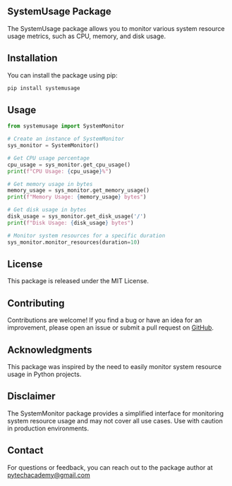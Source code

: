 ## SystemUsage Package

The SystemUsage package allows you to monitor various system resource usage metrics, such as CPU, memory, and disk usage.

## Installation

You can install the package using pip:

```bash
pip install systemusage
```

## Usage

```python
from systemusage import SystemMonitor

# Create an instance of SystemMonitor
sys_monitor = SystemMonitor()

# Get CPU usage percentage
cpu_usage = sys_monitor.get_cpu_usage()
print(f"CPU Usage: {cpu_usage}%")

# Get memory usage in bytes
memory_usage = sys_monitor.get_memory_usage()
print(f"Memory Usage: {memory_usage} bytes")

# Get disk usage in bytes
disk_usage = sys_monitor.get_disk_usage('/')
print(f"Disk Usage: {disk_usage} bytes")

# Monitor system resources for a specific duration
sys_monitor.monitor_resources(duration=10)
```

## License

This package is released under the MIT License.

## Contributing

Contributions are welcome! If you find a bug or have an idea for an improvement, please open an issue or submit a pull request on [GitHub](https://github.com/yourusername/systemmonitor).

## Acknowledgments

This package was inspired by the need to easily monitor system resource usage in Python projects.

## Disclaimer

The SystemMonitor package provides a simplified interface for monitoring system resource usage and may not cover all use cases. Use with caution in production environments.

## Contact

For questions or feedback, you can reach out to the package author at pytechacademy@gmail.com
